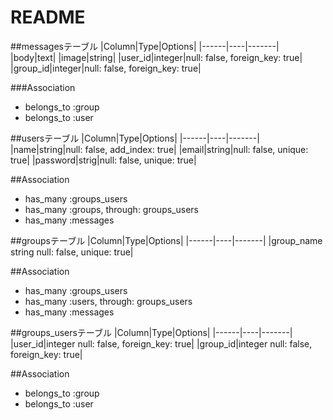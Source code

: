 # README
##messagesテーブル
|Column|Type|Options|
|------|----|-------|
|body|text|
|image|string|
|user_id|integer|null: false, foreign_key: true|
|group_id|integer|null: false, foreign_key: true|

###Association
- belongs_to :group
- belongs_to :user

##usersテーブル
|Column|Type|Options|
|------|----|-------|
|name|string|null: false, add_index: true|
|email|string|null: false, unique: true|
|password|strig|null: false, unique: true| 

##Association
- has_many :groups_users
- has_many :groups, through: groups_users
- has_many :messages

##groupsテーブル
|Column|Type|Options|
|------|----|-------|
|group_name string null: false, unique: true|

##Association
- has_many :groups_users
- has_many :users, through: groups_users
- has_many :messages

##groups_usersテーブル
|Column|Type|Options|
|------|----|-------|
|user_id|integer null: false, foreign_key: true|
|group_id|integer null: false, foreign_key: true|

##Association
- belongs_to :group
- belongs_to :user
